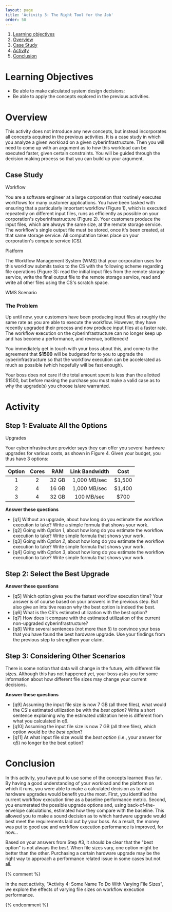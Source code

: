 ```yaml
---
layout: page
title: 'Activity 3: The Right Tool for the Job'
order: 50
---
```


1. [Learning objectives](#learning-objectives)
2. [Overview](#overview)
2. [Case Study](#case-study)
3. [Activity](#activity)
3. [Conclusion](#conclusion)

# Learning Objectives
- Be able to make calculated system design decisions;
- Be able to apply the concepts explored in the previous activities.

# Overview

This activity does not introduce any new concepts, but instead incorporates
all concepts acquired in the previous activities.  It is a
case study in which you analyze a given workload on a given
cyberinfrastructure. Then you will need to come up with an argument as to
how this workload can be executed faster, given certain constraints. You
will be guided through the decision making process so that you can build up
your argument.

## Case Study

<object class="figure" type="image/svg+xml" data="{{ site.baseurl }}/public/img/activity_3/workflow.svg">Workflow</object>

You are a software engineer at a large corporation that routinely executes
workflows for many customer applications. You have been tasked with
ensuring that a particularly important workflow (Figure 1), which is
executed repeatedly on different input files, runs as efficiently as
possible on your corporation's cyberinfrastructure (Figure 2).  Your
customers produce the input files, which are always the same size, at the
remote storage service.  The workflow's single output file must be stored,
once it's been created, at that same storage service. All computation takes
place on your corporation's compute service (CS).

<object class="figure" type="image/svg+xml" data="{{ site.baseurl }}/public/img/activity_3/cyber_infrastructure.svg">Platform</object>

The Workflow Management System (WMS) that your corporation uses for this
workflow submits tasks to the CS with the following scheme regarding
file operations (Figure 3): read the initial input files from the remote
storage service, write the final output file to the remote storage service,
read and write all other files using the CS's scratch space.

<object class="figure" type="image/svg+xml" data="{{ site.baseurl }}/public/img/activity_3/wms.svg">WMS Scenario</object>

### The Problem

Up until now, your customers have been producing input files at roughly the
same rate as you are able to execute the workflow.  However, they have
recently upgraded their process and now produce input files at a faster
rate. The workflow execution on the cyberinfrastructure can no longer keep
up and has become a performance, and revenue, bottleneck!

You immediately get in touch with your boss about this, and come to the
agreement that **$1500** will be budgeted for to you to upgrade the
cyberinfrastructure so that the workflow execution can be accelerated as
much as possible (which hopefully will be fast enough).

Your boss does not care if the total amount spent is less than the allotted
$1500, but before making the purchase you must make a valid case as to why
the upgrade(s) you choose is/are warranted.


# Activity

## Step 1: Evaluate All the Options

<object class="figure" type="image/svg+xml" data="{{ site.baseurl }}/public/img/activity_3/upgrades.svg">Upgrades</object>

Your cyberinfrastructure provider says they can offer you several hardware
upgrades for various costs, as shown in Figure 4.
Given your budget, you thus have 3 options:

| Option | Cores |  RAM  | Link Bandwidth |  Cost  |
|:------:|:-----:|:-----:|:--------------:|:------:|
|    1   |   2   | 32 GB |  1,000 MB/sec  | $1,500 |
|    2   |   4   | 16 GB |  1,000 MB/sec  | $1,400 |
|    3   |   4   | 32 GB |   100 MB/sec   |  $700  |


**Answer these questions**

- [q1] Without an upgrade, about how long do you estimate the workflow execution to take?
        Write a simple formula that shows your work.
- [q2] Going with *Option 1*, about how long do you estimate the workflow execution to take?
        Write simple formula that shows your work.
- [q3] Going with *Option 2*, about how long do you estimate the workflow execution to take?
        Write simple formula that shows your work.
- [q4] Going with *Option 3*, about how long do you estimate the workflow execution to take?
        Write simple formula that shows your work.

## Step 2: Select the Best Upgrade

**Answer these questions**

- [q5] Which option gives you the fastest workflow execution time? Your answer
       is of course based on your answers in the previous step. But also give an intuitive reason why the best option is
       indeed the best.
- [q6] What is the CS's estimated utilization with the best option?
- [q7] How does it compare with the estimated utilization of the current non-upgraded cyberinfrastructure?
- [q8] Write several sentences (not more than 5) to convince your boss that you have found the best hardware upgrade.
      Use your findings from the previous step to strengthen your claim.

## Step 3: Considering Other Scenarios

There is some notion that data will change in the future, with different file sizes. Although this has not happened
yet, your boss asks you for some information about how different file sizes may change your current decisions.

**Answer these questions**

- [q9] Assuming the input file size is now 7 GB (all three files), what would the CS's estimated utilization be with the *best option*?
       Write a short sentence explaining why the estimated utilization here is different from what you calculated in q6.
- [q10] Assuming the input file size is now 7 GB (all three files), which option would be the *best option*?
- [q11] At what input file size would the *best option*  (i.e., your answer for q5) no longer be the best option?

# Conclusion

In this activity, you have put to use some of the concepts learned thus far. By having
a good understanding of your workload and the platform on which it runs, you were able to make
a calculated decision as to what hardware upgrades would benefit you the most. First, you identified
the current workflow execution time as a baseline performance metric. Second, you enumerated the possible
upgrade options and, using back-of-the-envelope calculations, estimated how they compare with the baseline.
This allowed you to make a sound decision as to which hardware upgrade would best meet the
requirements laid out by your boss. As a result, the money was put to good use and workflow execution
performance is improved, for now...

Based on your answers from Step #3, it should be clear that the "best option"
is not always the *best*. When file sizes vary, one option might be better than the other.
Purchasing a certain hardware upgrade may be the right
way to approach a performance related issue in some cases but not all.

{% comment %}

In the next activity, "Activity 4: Some Name To Do With Varying File Sizes", we explore
the effects of varying file sizes on workflow execution performance.  

{% endcomment %}
